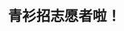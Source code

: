 ---
title: 青衫招志愿者啦！
tags: [孤独症谱系, 孤独, AS, Aspie]
color: info
description: 孤独症谱系障碍人士与神经典型人士，都是独特而独立的个体。不论 NT 单方面教育 ASD 适应社会，还是 ASD 群体单方面呼吁 NT 对其包容，对另一方都是一种「压抑本能」、「过度适应」的行为。
external_url: http://mp.weixin.qq.com/s?__biz=MzIyMzgyMjY5NQ==&amp;mid=2247483825&amp;idx=3&amp;sn=f2378e8979094be4971a80edac4cc4db&amp;chksm=e81917b9df6e9eaf3834ef4ba2c2ffdda7303ae6395d362ed96f2f154d268df5bc8f1c061c3d&amp;scene=27#wechat_redirect
---